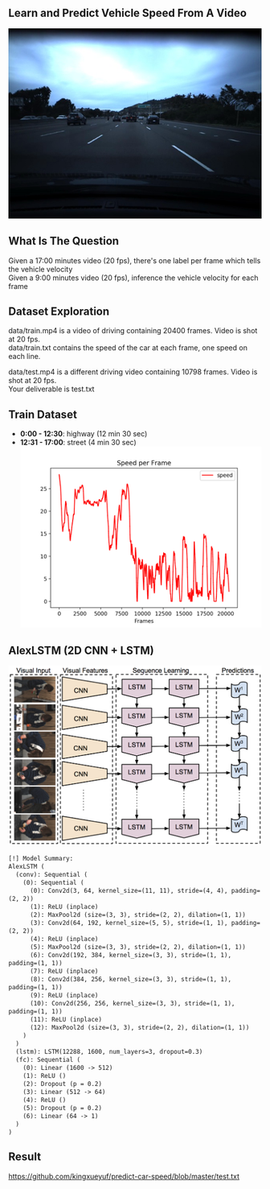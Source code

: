 ## Learn and Predict Vehicle Speed From A Video
![highway](images/highway.jpg)

## What Is The Question
Given a 17:00 minutes video (20 fps), there's one label per frame which tells the vehicle velocity <br />
Given a 9:00 minutes video (20 fps), inference the vehicle velocity for each frame

## Dataset Exploration
data/train.mp4 is a video of driving containing 20400 frames. Video is shot at 20 fps. <br />
data/train.txt contains the speed of the car at each frame, one speed on each line. <br />

data/test.mp4 is a different driving video containing 10798 frames. Video is shot at 20 fps. <br />
Your deliverable is test.txt <br />

## Train Dataset
* **0:00 - 12:30**: highway (12 min 30 sec)
* **12:31 - 17:00**: street (4 min 30 sec)
![plot_train_speed](images/plot_train_speed.png)

## AlexLSTM (2D CNN + LSTM)
![clstm](images/clstm.png)
```
[!] Model Summary:
AlexLSTM (
  (conv): Sequential (
    (0): Sequential (
      (0): Conv2d(3, 64, kernel_size=(11, 11), stride=(4, 4), padding=(2, 2))
      (1): ReLU (inplace)
      (2): MaxPool2d (size=(3, 3), stride=(2, 2), dilation=(1, 1))
      (3): Conv2d(64, 192, kernel_size=(5, 5), stride=(1, 1), padding=(2, 2))
      (4): ReLU (inplace)
      (5): MaxPool2d (size=(3, 3), stride=(2, 2), dilation=(1, 1))
      (6): Conv2d(192, 384, kernel_size=(3, 3), stride=(1, 1), padding=(1, 1))
      (7): ReLU (inplace)
      (8): Conv2d(384, 256, kernel_size=(3, 3), stride=(1, 1), padding=(1, 1))
      (9): ReLU (inplace)
      (10): Conv2d(256, 256, kernel_size=(3, 3), stride=(1, 1), padding=(1, 1))
      (11): ReLU (inplace)
      (12): MaxPool2d (size=(3, 3), stride=(2, 2), dilation=(1, 1))
    )
  )
  (lstm): LSTM(12288, 1600, num_layers=3, dropout=0.3)
  (fc): Sequential (
    (0): Linear (1600 -> 512)
    (1): ReLU ()
    (2): Dropout (p = 0.2)
    (3): Linear (512 -> 64)
    (4): ReLU ()
    (5): Dropout (p = 0.2)
    (6): Linear (64 -> 1)
  )
)
```
## Result
https://github.com/kingxueyuf/predict-car-speed/blob/master/test.txt
